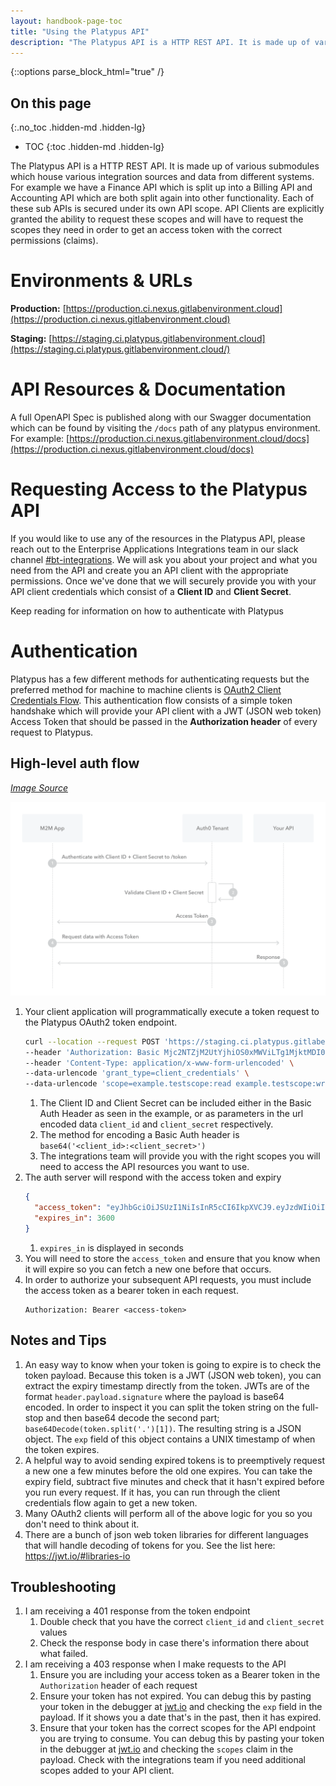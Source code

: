 ```yaml
---
layout: handbook-page-toc
title: "Using the Platypus API"
description: "The Platypus API is a HTTP REST API. It is made up of various submodules which house various integration sources and data from different systems."
---
```


{::options parse_block_html="true" /}

<link rel="stylesheet" type="text/css" href="/stylesheets/biztech.css" />

## On this page
{:.no_toc .hidden-md .hidden-lg}

- TOC
{:toc .hidden-md .hidden-lg}

The Platypus API is a HTTP REST API. It is made up of various submodules which house various integration sources and data from different systems. For example we have a Finance API which is split up into a Billing API and Accounting API which are both split again into other functionality. Each of these sub APIs is secured under its own API scope. API Clients are explicitly granted the ability to request these scopes and will have to request the scopes they need in order to get an access token with the correct permissions (claims).

# Environments & URLs

**Production:** [https://production.ci.nexus.gitlabenvironment.cloud](https://production.ci.nexus.gitlabenvironment.cloud)

**Staging:** [https://staging.ci.platypus.gitlabenvironment.cloud](https://staging.ci.platypus.gitlabenvironment.cloud/)

# API Resources & Documentation

A full OpenAPI Spec is published along with our Swagger documentation which can be found by visiting the `/docs` path of any platypus environment. For example: [https://production.ci.nexus.gitlabenvironment.cloud/docs](https://production.ci.nexus.gitlabenvironment.cloud/docs)

# Requesting Access to the Platypus API

If you would like to use any of the resources in the Platypus API, please reach out to the Enterprise Applications Integrations team in our slack channel [#bt-integrations](https://gitlab.slack.com/archives/C015U7R5XJ8). We will ask you about your project and what you need from the API and create you an API client with the appropriate permissions. Once we've done that we will securely provide you with your API client credentials which consist of a **Client ID** and **Client Secret**.

Keep reading for information on how to authenticate with Platypus

# Authentication

Platypus has a few different methods for authenticating requests but the preferred method for machine to machine clients is [OAuth2 Client Credentials Flow](https://auth0.com/docs/flows/client-credentials-flow). This authentication flow consists of a simple token handshake which will provide your API client with a JWT (JSON web token) Access Token that should be passed in the **Authorization header** of every request to Platypus.

## High-level auth flow

[_Image Source_](https://auth0.com/docs/flows/client-credentials-flow#how-it-works)

![Platypus auth flow image](../images/platypus-auth-flow.png)

1. Your client application will programmatically execute a token request to the Platypus OAuth2 token endpoint.
   ```bash
   curl --location --request POST 'https://staging.ci.platypus.gitlabenvironment.cloud/oauth/token' \
   --header 'Authorization: Basic Mjc2NTZjM2UtYjhiOS0xMWViLTg1MjktMDI0MmFjMTMwMDAzOmhhcHB5ZGF5cw==' \
   --header 'Content-Type: application/x-www-form-urlencoded' \
   --data-urlencode 'grant_type=client_credentials' \
   --data-urlencode 'scope=example.testscope:read example.testscope:write marketing.lead:write'
   ```
   1. The Client ID and Client Secret can be included either in the Basic Auth Header as seen in the example, or as parameters in the url encoded data `client_id` and `client_secret` respectively.
   1. The method for encoding a Basic Auth header is `base64('<client_id>:<client_secret>')`
   1. The integrations team will provide you with the right scopes you will need to access the API resources you want to use.
1. The auth server will respond with the access token and expiry
   ```json
   {
     "access_token": "eyJhbGciOiJSUzI1NiIsInR5cCI6IkpXVCJ9.eyJzdWIiOiIyNzY1NmMzZS1iOGI5LTExZWItODUyOS0wMjQyYWMxMzAwMDMiLCJlbWFpbCI6ImNsaWVudDFAbmV4dXMtc2VydmljZS1hY2NvdW50LmNvbSIsImNsaWVudF9uYW1lIjoiQ2xpZW50IDEiLCJzY29wZXMiOlsiZXhhbXBsZS50ZXN0c2NvcGU6cmVhZCIsImV4YW1wbGUudGVzdHNjb3BlOndyaXRlIiwibWFya2V0aW5nLmxlYWQ6d3JpdGUiXSwiaWF0IjoxNjI4MjgwMzUxLCJleHAiOjE2MjgyODM5NTF9.zmsGBPL6msn6oTRq7oP2Ka58Ls2smi18VnQtcFd4du20VdAINi_YykjjDUJlyirRKGt3wFOLD7_-SCQBln8_bDFYhnU1M0QhPP6NbECQszyFbY6Y5gl_DSNxN0IPCNTwf1RV1k8Yp6Lz7z0EM_2cwY2NYMgu1pP0D2fqQRIOMy6k6JXVtBfKPVdkE-un6lh4u7NDzem5pqhF7DYYGlakakm8jqtamIBgr3Ud_1b73io5aoX4G2IcCnDPFSEHevJOe_wGih5X1Mia3WDwoOTnK4ucpoj3fzfTuC0CPQrZl9p3ZJ4KW6Mz2e5bdtQvvxrnzK1tWSHR2eku6s0sTtCnA71LpT-brTAkSWJ4-AJuKjT2qS38RdiMTJctzhrjDJZVmBIQhdMW5AeW650He_K3t05Cp3YSlqfxSEsOP8f_X5Ha4DHqx9YFs8C3K6cOdJkIjQ9bhT1m_eSqFG0rd5r1Xt2QTqOgTd7l67VJUd1t_uFyD0OOYplKkdgfjcta85TPG8tSLBXd_uwJ1JL0cyelUkg3qpx4UH8sf95KQXBVuAJEKj3O6oWa0trHyrwvO2STVckdWgRzq4IDZ8okYIE_CIUcmQjuTgnaRkSZHEs-HfYxgloqnFYQvp63OMOu6pI43xNE2Qh-Dz3lH-h7hLJjzfxEH-lOOe8ms4iZSQyNKv0",
     "expires_in": 3600
   }
   ```
   1. `expires_in` is displayed in seconds
1. You will need to store the `access_token` and ensure that you know when it will expire so you can fetch a new one before that occurs.
1. In order to authorize your subsequent API requests, you must include the access token as a bearer token in each request.
   ```
   Authorization: Bearer <access-token>
   ```

## Notes and Tips

1. An easy way to know when your token is going to expire is to check the token payload. Because this token is a JWT (JSON web token), you can extract the expiry timestamp directly from the token. JWTs are of the format `header.payload.signature` where the payload is base64 encoded. In order to inspect it you can split the token string on the full-stop and then base64 decode the second part; `base64Decode(token.split('.')[1])`. The resulting string is a JSON object. The `exp` field of this object contains a UNIX timestamp of when the token expires.
1. A helpful way to avoid sending expired tokens is to preemptively request a new one a few minutes before the old one expires. You can take the expiry field, subtract five minutes and check that it hasn't expired before you run every request. If it has, you can run through the client credentials flow again to get a new token.
1. Many OAuth2 clients will perform all of the above logic for you so you don't need to think about it.
1. There are a bunch of json web token libraries for different languages that will handle decoding of tokens for you. See the list here: https://jwt.io/#libraries-io

## Troubleshooting

1. I am receiving a 401 response from the token endpoint
   1. Double check that you have the correct `client_id` and `client_secret` values
   1. Check the response body in case there's information there about what failed.
1. I am receiving a 403 response when I make requests to the API
   1. Ensure you are including your access token as a Bearer token in the `Authorization` header of each request
   1. Ensure your token has not expired. You can debug this by pasting your token in the debugger at [jwt.io](jwt.io) and checking the `exp` field in the payload. If it shows you a date that's in the past, then it has expired.
   1. Ensure that your token has the correct scopes for the API endpoint you are trying to consume. You can debug this by pasting your token in the debugger at [jwt.io](jwt.io) and checking the `scopes` claim in the payload. Check with the integrations team if you need additional scopes added to your API client.
